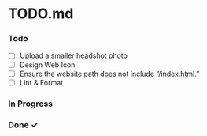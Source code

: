 # TODO.md

### Todo

- [ ] Upload a smaller headshot photo
- [ ] Design Web Icon
- [ ] Ensure the website path does not include “/index.html.”
- [ ] Lint & Format

### In Progress

### Done ✓
